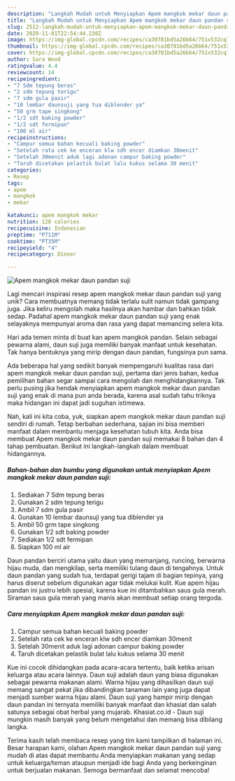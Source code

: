 ```yaml
---
description: "Langkah Mudah untuk Menyiapkan Apem mangkok mekar daun pandan suji Anti Gagal"
title: "Langkah Mudah untuk Menyiapkan Apem mangkok mekar daun pandan suji Anti Gagal"
slug: 2512-langkah-mudah-untuk-menyiapkan-apem-mangkok-mekar-daun-pandan-suji-anti-gagal
date: 2020-11-01T22:54:44.238Z
image: https://img-global.cpcdn.com/recipes/ca30781bd5a26b64/751x532cq70/apem-mangkok-mekar-daun-pandan-suji-foto-resep-utama.jpg
thumbnail: https://img-global.cpcdn.com/recipes/ca30781bd5a26b64/751x532cq70/apem-mangkok-mekar-daun-pandan-suji-foto-resep-utama.jpg
cover: https://img-global.cpcdn.com/recipes/ca30781bd5a26b64/751x532cq70/apem-mangkok-mekar-daun-pandan-suji-foto-resep-utama.jpg
author: Sara Wood
ratingvalue: 4.4
reviewcount: 14
recipeingredient:
- "7 Sdm tepung beras"
- "2 sdm tepung terigu"
- "7 sdm gula pasir"
- "10 lembar daunsuji yang tua diblender ya"
- "50 grm tape singkong"
- "1/2 sdt baking powder"
- "1/2 sdt fermipan"
- "100 ml air"
recipeinstructions:
- "Campur semua bahan kecuali baking powder"
- "Setelah rata cek ke enceran klw sdh encer diamkan 30menit"
- "Setelah 30menit aduk lagi adonan campur baking powder"
- "Taruh dicetakan pelastik bulat lalu kukus selama 30 menit"
categories:
- Resep
tags:
- apem
- mangkok
- mekar

katakunci: apem mangkok mekar 
nutrition: 128 calories
recipecuisine: Indonesian
preptime: "PT11M"
cooktime: "PT35M"
recipeyield: "4"
recipecategory: Dinner

---
```



![Apem mangkok mekar daun pandan suji](https://img-global.cpcdn.com/recipes/ca30781bd5a26b64/751x532cq70/apem-mangkok-mekar-daun-pandan-suji-foto-resep-utama.jpg)

Lagi mencari inspirasi resep apem mangkok mekar daun pandan suji yang unik? Cara membuatnya memang tidak terlalu sulit namun tidak gampang juga. Jika keliru mengolah maka hasilnya akan hambar dan bahkan tidak sedap. Padahal apem mangkok mekar daun pandan suji yang enak selayaknya mempunyai aroma dan rasa yang dapat memancing selera kita.

Hari ada temen minta di buat kan apem mangkok pandan. Selain sebagai pewarna alami, daun suji juga memiliki banyak manfaat untuk kesehatan. Tak hanya bentuknya yang mirip dengan daun pandan, fungsinya pun sama.

Ada beberapa hal yang sedikit banyak mempengaruhi kualitas rasa dari apem mangkok mekar daun pandan suji, pertama dari jenis bahan, kedua pemilihan bahan segar sampai cara mengolah dan menghidangkannya. Tak perlu pusing jika hendak menyiapkan apem mangkok mekar daun pandan suji yang enak di mana pun anda berada, karena asal sudah tahu triknya maka hidangan ini dapat jadi suguhan istimewa.


Nah, kali ini kita coba, yuk, siapkan apem mangkok mekar daun pandan suji sendiri di rumah. Tetap berbahan sederhana, sajian ini bisa memberi manfaat dalam membantu menjaga kesehatan tubuh kita. Anda bisa membuat Apem mangkok mekar daun pandan suji memakai 8 bahan dan 4 tahap pembuatan. Berikut ini langkah-langkah dalam membuat hidangannya.

<!--inarticleads1-->

##### Bahan-bahan dan bumbu yang digunakan untuk menyiapkan Apem mangkok mekar daun pandan suji:

1. Sediakan 7 Sdm tepung beras
1. Gunakan 2 sdm tepung terigu
1. Ambil 7 sdm gula pasir
1. Gunakan 10 lembar daunsuji yang tua diblender ya
1. Ambil 50 grm tape singkong
1. Gunakan 1/2 sdt baking powder
1. Sediakan 1/2 sdt fermipan
1. Siapkan 100 ml air


Daun pandan berciri utama yaitu daun yang memanjang, runcing, berwarna hijau muda, dan mengkilap, serta memiliki tulang daun di tengahnya. Untuk daun pandan yang sudah tua, terdapat gerigi tajam di bagian tepinya, yang harus diserut sebelum digunakan agar tidak melukai kulit. Kue apem hijau pandan ini justru lebih spesial, karena kue ini ditambahkan saus gula merah. Siraman saus gula merah yang manis akan membuat setiap orang tergoda. 

<!--inarticleads2-->

##### Cara menyiapkan Apem mangkok mekar daun pandan suji:

1. Campur semua bahan kecuali baking powder
1. Setelah rata cek ke enceran klw sdh encer diamkan 30menit
1. Setelah 30menit aduk lagi adonan campur baking powder
1. Taruh dicetakan pelastik bulat lalu kukus selama 30 menit


Kue ini cocok dihidangkan pada acara-acara tertentu, baik ketika arisan keluarga atau acara lainnya. Daun suji adalah daun yang biasa digunakan sebagai pewarna makanan alami. Warna hijau yang dihasilkan daun suji memang sangat pekat jika dibandingkan tanaman lain yang juga dapat menjadi sumber warna hijau alami. Daun suji yang hampir mirip dengan daun pandan ini ternyata memiliki banyak manfaat dan khasiat dan salah satunya sebagai obat herbal yang mujarab. Khasiat.co.id - Daun suji mungkin masih banyak yang belum mengetahui dan memang bisa dibilang langka. 

Terima kasih telah membaca resep yang tim kami tampilkan di halaman ini. Besar harapan kami, olahan Apem mangkok mekar daun pandan suji yang mudah di atas dapat membantu Anda menyiapkan makanan yang sedap untuk keluarga/teman ataupun menjadi ide bagi Anda yang berkeinginan untuk berjualan makanan. Semoga bermanfaat dan selamat mencoba!
